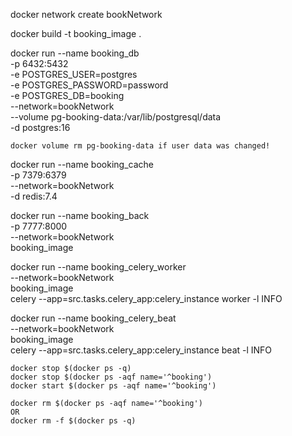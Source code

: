 docker network create bookNetwork

docker build -t booking_image .

docker run --name booking_db \
    -p 6432:5432 \
    -e POSTGRES_USER=postgres \
    -e POSTGRES_PASSWORD=password \
    -e POSTGRES_DB=booking \
    --network=bookNetwork \
    --volume pg-booking-data:/var/lib/postgresql/data \
    -d postgres:16

``` docker volume rm pg-booking-data if user data was changed! ```

docker run --name booking_cache \
    -p 7379:6379 \
    --network=bookNetwork \
    -d redis:7.4

docker run --name booking_back \
    -p 7777:8000 \
    --network=bookNetwork \
    booking_image


docker run --name booking_celery_worker \
    --network=bookNetwork \
    booking_image \
    celery --app=src.tasks.celery_app:celery_instance worker -l INFO


docker run --name booking_celery_beat \
    --network=bookNetwork \
    booking_image \
    celery --app=src.tasks.celery_app:celery_instance beat -l INFO

```
docker stop $(docker ps -q)
docker stop $(docker ps -aqf name='^booking')
docker start $(docker ps -aqf name='^booking')

docker rm $(docker ps -aqf name='^booking')
OR
docker rm -f $(docker ps -q)
```

